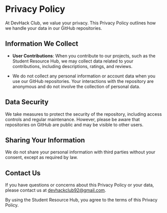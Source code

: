 # Privacy Policy

At DevHack Club, we value your privacy. This Privacy Policy outlines how we handle your data in our GitHub repositories.

## Information We Collect

- **User Contributions**: When you contribute to our projects, such as the Student Resource Hub, we may collect data related to your contributions, including descriptions, ratings, and reviews.

- We do not collect any personal information or account data when you use our GitHub repositories. Your interactions with the repository are anonymous and do not involve the collection of personal data.

## Data Security

We take measures to protect the security of the repository, including access controls and regular maintenance. However, please be aware that repositories on GitHub are public and may be visible to other users.

## Sharing Your Information

We do not share your personal information with third parties without your consent, except as required by law.

## Contact Us

If you have questions or concerns about this Privacy Policy or your data, please contact us at [devhackclub92@gmail.com](devhackclub92@gmail.com).

By using the Student Resource Hub, you agree to the terms of this Privacy Policy.
